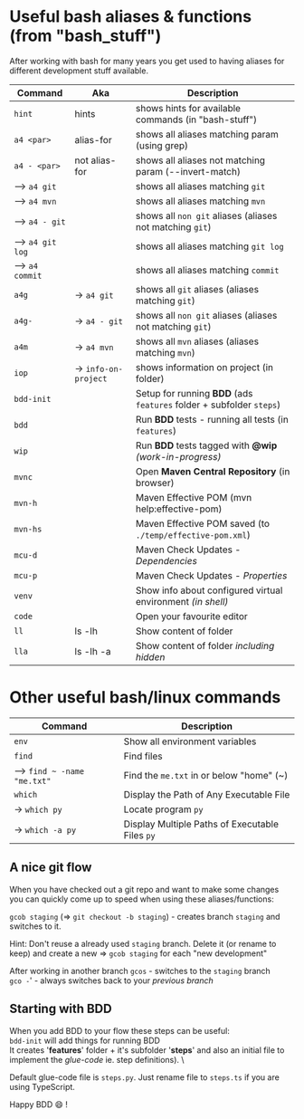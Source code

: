 # Useful bash aliases & functions (from "bash_stuff")

After working with bash for many years you get used to having aliases for different development stuff available.

| Command          | Aka                  | Description                                                           |
|------------------|----------------------|-----------------------------------------------------------------------|
| `hint`           | hints                | shows hints for available commands (in "bash-stuff")                  |
| `a4 <par>`       | alias-for            | shows all aliases matching param (using grep)                         |
| `a4 - <par>`     | not alias-for        | shows all aliases not matching param (--invert-match)                 |
| --> `a4 git`     |                      | shows all aliases matching `git`                                      |
| --> `a4 mvn`     |                      | shows all aliases matching `mvn`                                      |
| --> `a4 - git`   |                      | shows all `non git` aliases (aliases not matching `git`)              |
| --> `a4 git log` |                      | shows all aliases matching `git log`                                  |
| --> `a4 commit`  |                      | shows all aliases matching `commit`                                   |
| `a4g`            | -> `a4 git`          | shows all `git` aliases (aliases matching `git`)                      |
| `a4g-`           | -> `a4 - git`        | shows all `non git` aliases (aliases not matching `git`)              |
| `a4m`            | -> `a4 mvn`          | shows all `mvn` aliases (aliases matching `mvn`)                      |
| `iop`            | -> `info-on-project` | shows information on project (in folder)                              |
| `bdd-init`       |                      | Setup for running **BDD** (ads `features` folder + subfolder `steps`) |
| `bdd`   	        |                      | Run **BDD** tests - running all tests (in `features`)                 |
| `wip`            |                      | Run **BDD** tests tagged with **@wip** _(work-in-progress)_           |
| `mvnc`           |                      | Open **Maven Central Repository** (in browser)                        |
| `mvn-h`          |                      | Maven Effective POM (mvn help:effective-pom)                          |
| `mvn-hs`         |                      | Maven Effective POM saved (to `./temp/effective-pom.xml`)             |
| `mcu-d`          |                      | Maven Check Updates - _Dependencies_                                  |
| `mcu-p`          |                      | Maven Check Updates - _Properties_                                    |
| `venv`           |                      | Show info about configured virtual environment _(in shell)_           |
| `code`           |                      | Open your favourite editor                                            |
| `ll`             | ls -lh               | Show content of folder                                                |
| `lla`            | ls -lh -a            | Show content of folder _including hidden_                             |

# Other useful bash/linux commands

| Command                     | Description                                     |
|-----------------------------|-------------------------------------------------|
| `env`                       | Show all environment variables                  |
| `find`                      | Find files                                      |
| --> `find ~ -name "me.txt"` | Find the `me.txt` in or below "home" (~)        |
| `which`                     | Display the Path of Any Executable File         |
| -> `which py`               | Locate program `py`                             |
| -> `which -a py`            | Display Multiple Paths of Executable Files `py` |

## A nice git flow

When you have checked out a git repo and want to make some changes you can quickly come up to speed when using these aliases/functions:

`gcob staging` (=> `git checkout -b staging`) - creates branch `staging` and switches to it.

Hint:
Don't reuse a already used `staging` branch.
Delete it (or rename to keep) and create a new => `gcob staging` for each "new development"

After working in another branch
`gcos` - switches to the `staging` branch\
`gco -`' - always switches back to your *previous branch*

## Starting with BDD

When you add BDD to your flow these steps can be useful:\
`bdd-init` will add things for running BDD \
It creates '**features**' folder + it's subfolder '**steps**' and also an initial file to implement the *glue-code* ie. step definitions). \
<!-- TODO: find correct file extension context based on project-type (or param to bdd-init) \ -->
<!-- TODO: If django involved in python project, put things under tests folder. run bbd with behave-django (manage.py behave) -->
Default glue-code file is `steps.py`. Just rename file to `steps.ts` if you are using TypeScript.

Happy BDD :smile: !
